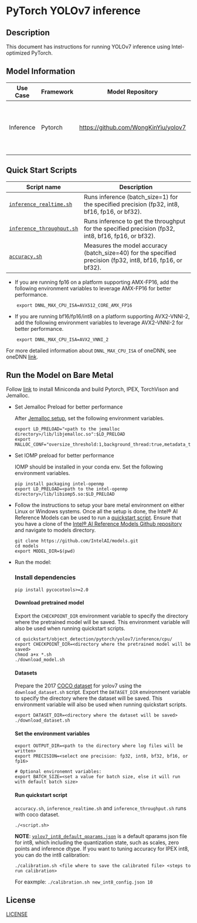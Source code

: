 # PyTorch YOLOv7 inference

## Description

This document has instructions for running YOLOv7 inference using
Intel-optimized PyTorch.

## Model Information

| Use Case    | Framework   | Model Repository| Branch/Commit| Patch |
|-------------|-------------|-----------------|--------------|--------------|
| Inference   | Pytorch     | https://github.com/WongKinYiu/yolov7 | main/a207844 | [`yolov7_ipex.patch`](/models/object_detection/pytorch/yolov7/yolov7_ipex.patch). Enable yolov7 inference with IPEX for specified precision (fp32, int8, bf16, fp16, or bf32). |

## Quick Start Scripts

| Script name | Description |
|-------------|-------------| 
| [`inference_realtime.sh`](/quickstart/object_detection/pytorch/yolov7/inference/cpu/inference_realtime.sh) | Runs inference (batch_size=1) for the specified precision (fp32, int8, bf16, fp16, or bf32). |
| [`inference_throughput.sh`](/quickstart/object_detection/pytorch/yolov7/inference/cpu/inference_throughput.sh) | Runs inference to get the throughput for the specified precision (fp32, int8, bf16, fp16, or bf32). |
| [`accuracy.sh`](/quickstart/object_detection/pytorch/yolov7/inference/cpu/accuracy.sh) | Measures the model accuracy (batch_size=40) for the specified precision (fp32, int8, bf16, fp16, or bf32). |

* If you are running fp16 on a platform supporting AMX-FP16, add the following environment variables to leverage AMX-FP16 for better performance.

```
    export DNNL_MAX_CPU_ISA=AVX512_CORE_AMX_FP16
```

* If you are running bf16/fp16/int8 on a platform supporting AVX2-VNNI-2, add the following environment variables to leverage AVX2-VNNI-2 for better performance.

```
    export DNNL_MAX_CPU_ISA=AVX2_VNNI_2
```
For more detailed information about `DNNL_MAX_CPU_ISA` of oneDNN, see oneDNN [link](https://oneapi-src.github.io/oneDNN/index.html).

## Run the Model on Bare Metal

Follow [link](/docs/general/pytorch/BareMetalSetup.md) to install Miniconda and build Pytorch, IPEX, TorchVison and Jemalloc.

* Set Jemalloc Preload for better performance

  After [Jemalloc setup](/docs/general/pytorch/BareMetalSetup.md#build-jemalloc), set the following environment variables.
  ```
  export LD_PRELOAD="<path to the jemalloc directory>/lib/libjemalloc.so":$LD_PRELOAD
  export MALLOC_CONF="oversize_threshold:1,background_thread:true,metadata_thp:auto,dirty_decay_ms:9000000000,muzzy_decay_ms:9000000000"
  ```

* Set IOMP preload for better performance

  IOMP should be installed in your conda env. Set the following environment variables.
  ```
  pip install packaging intel-openmp
  export LD_PRELOAD=<path to the intel-openmp directory>/lib/libiomp5.so:$LD_PRELOAD
  ```

* Follow the instructions to setup your bare metal environment on either Linux or Windows systems. Once all the setup is done,
  the Intel® AI Reference Models can be used to run a [quickstart script](#quick-start-scripts).
  Ensure that you have a clone of the [Intel® AI Reference Models Github repository](https://github.com/IntelAI/models) and navigate to models directory.
  ```
  git clone https://github.com/IntelAI/models.git
  cd models
  export MODEL_DIR=$(pwd)
  ```

* Run the model:

    ### Install dependencies
    ```
    pip install pycocotools>=2.0
    ```

    #### Download pretrained model
    Export the `CHECKPOINT_DIR` environment variable to specify the directory where the pretrained model
    will be saved. This environment variable will also be used when running quickstart scripts.
    ```
    cd quickstart/object_detection/pytorch/yolov7/inference/cpu/
    export CHECKPOINT_DIR=<directory where the pretrained model will be saved>
    chmod a+x *.sh
    ./download_model.sh
    ```

    #### Datasets
    Prepare the 2017 [COCO dataset](https://cocodataset.org) for yolov7 using the `download_dataset.sh` script.
    Export the `DATASET_DIR` environment variable to specify the directory where the dataset
    will be saved. This environment variable will also be used when running quickstart scripts.
    ```
    export DATASET_DIR=<directory where the dataset will be saved>
    ./download_dataset.sh
    ```

    #### Set the environment variables
    ```
    export OUTPUT_DIR=<path to the directory where log files will be written>
    export PRECISION=<select one precision: fp32, int8, bf32, bf16, or fp16>

    # Optional environemnt variables:
    export BATCH_SIZE=<set a value for batch size, else it will run with default batch size>
    ```

    #### Run quickstart script
    `accuracy.sh`, `inference_realtime.sh` and `inference_throughput.sh` runs with coco dataset.
    ```
    ./<script.sh>
    ```
    **NOTE**: [`yolov7_int8_default_qparams.json`](/models/object_detection/pytorch/yolov7/yolov7_int8_default_qparams.json) is a default qparams json file for int8, which including the quantization state, such as scales, zero points and inference dtype.
    If you want to tuning accuracy for IPEX int8, you can do the int8 calibration:
    ```
    ./calibration.sh <file where to save the calibrated file> <steps to run calibration>
    ```
    For eaxmple: `./calibration.sh new_int8_config.json 10`

<!--- 80. License -->
## License
[LICENSE](https://github.com/IntelAI/models/blob/master/LICENSE)
